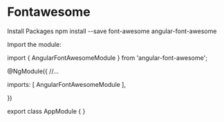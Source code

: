 # Fontawesome

Install Packages npm install --save font-awesome angular-font-awesome

Import the module:


import { AngularFontAwesomeModule } from 'angular-font-awesome';

@NgModule({
  //...
  
  imports: [
     AngularFontAwesomeModule
  ],
  
   
})

export class AppModule { }
